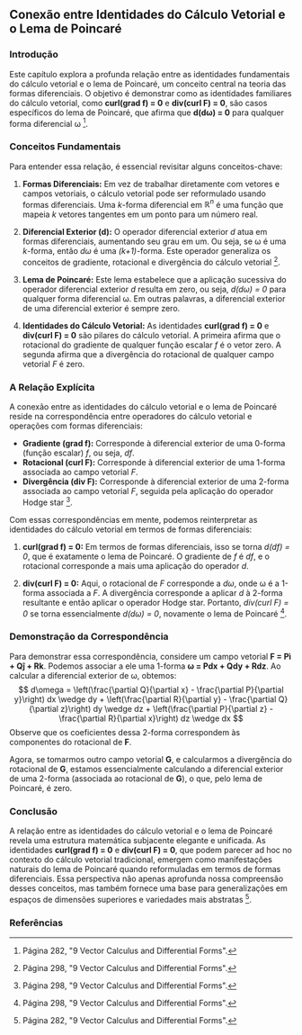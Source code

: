 ## Conexão entre Identidades do Cálculo Vetorial e o Lema de Poincaré

### Introdução
Este capítulo explora a profunda relação entre as identidades fundamentais do cálculo vetorial e o lema de Poincaré, um conceito central na teoria das formas diferenciais. O objetivo é demonstrar como as identidades familiares do cálculo vetorial, como **curl(grad f) = 0** e **div(curl F) = 0**, são casos específicos do lema de Poincaré, que afirma que **d(dω) = 0** para qualquer forma diferencial ω [^1].

### Conceitos Fundamentais
Para entender essa relação, é essencial revisitar alguns conceitos-chave:

1.  **Formas Diferenciais:** Em vez de trabalhar diretamente com vetores e campos vetoriais, o cálculo vetorial pode ser reformulado usando formas diferenciais. Uma *k*-forma diferencial em $\mathbb{R}^n$ é uma função que mapeia *k* vetores tangentes em um ponto para um número real.

2.  **Diferencial Exterior (d):** O operador diferencial exterior *d* atua em formas diferenciais, aumentando seu grau em um. Ou seja, se ω é uma *k*-forma, então *dω* é uma *(k+1)*-forma. Este operador generaliza os conceitos de gradiente, rotacional e divergência do cálculo vetorial [^2].

3.  **Lema de Poincaré:** Este lema estabelece que a aplicação sucessiva do operador diferencial exterior *d* resulta em zero, ou seja, *d(dω) = 0* para qualquer forma diferencial ω. Em outras palavras, a diferencial exterior de uma diferencial exterior é sempre zero.

4.  **Identidades do Cálculo Vetorial:** As identidades **curl(grad f) = 0** e **div(curl F) = 0** são pilares do cálculo vetorial. A primeira afirma que o rotacional do gradiente de qualquer função escalar *f* é o vetor zero. A segunda afirma que a divergência do rotacional de qualquer campo vetorial *F* é zero.

### A Relação Explícita
A conexão entre as identidades do cálculo vetorial e o lema de Poincaré reside na correspondência entre operadores do cálculo vetorial e operações com formas diferenciais:

*   **Gradiente (grad f):** Corresponde à diferencial exterior de uma 0-forma (função escalar) *f*, ou seja, *df*.
*   **Rotacional (curl F):** Corresponde à diferencial exterior de uma 1-forma associada ao campo vetorial *F*.
*   **Divergência (div F):** Corresponde à diferencial exterior de uma 2-forma associada ao campo vetorial *F*, seguida pela aplicação do operador Hodge star [^2].

Com essas correspondências em mente, podemos reinterpretar as identidades do cálculo vetorial em termos de formas diferenciais:

1.  **curl(grad f) = 0:** Em termos de formas diferenciais, isso se torna *d(df) = 0*, que é exatamente o lema de Poincaré. O gradiente de *f* é *df*, e o rotacional corresponde a mais uma aplicação do operador *d*.

2.  **div(curl F) = 0:** Aqui, o rotacional de *F* corresponde a *dω*, onde ω é a 1-forma associada a *F*. A divergência corresponde a aplicar *d* à 2-forma resultante e então aplicar o operador Hodge star. Portanto, *div(curl F) = 0* se torna essencialmente *d(dω) = 0*, novamente o lema de Poincaré [^2].

### Demonstração da Correspondência
Para demonstrar essa correspondência, considere um campo vetorial **F = Pì + Qĵ + Rk**. Podemos associar a ele uma 1-forma **ω = Pdx + Qdy + Rdz**. Ao calcular a diferencial exterior de ω, obtemos:
$$ d\omega = \left(\frac{\partial Q}{\partial x} - \frac{\partial P}{\partial y}\right) dx \wedge dy + \left(\frac{\partial R}{\partial y} - \frac{\partial Q}{\partial z}\right) dy \wedge dz + \left(\frac{\partial P}{\partial z} - \frac{\partial R}{\partial x}\right) dz \wedge dx $$
Observe que os coeficientes dessa 2-forma correspondem às componentes do rotacional de **F**.

Agora, se tomarmos outro campo vetorial **G**, e calcularmos a divergência do rotacional de **G**, estamos essencialmente calculando a diferencial exterior de uma 2-forma (associada ao rotacional de **G**), o que, pelo lema de Poincaré, é zero.

### Conclusão
A relação entre as identidades do cálculo vetorial e o lema de Poincaré revela uma estrutura matemática subjacente elegante e unificada. As identidades **curl(grad f) = 0** e **div(curl F) = 0**, que podem parecer ad hoc no contexto do cálculo vetorial tradicional, emergem como manifestações naturais do lema de Poincaré quando reformuladas em termos de formas diferenciais. Essa perspectiva não apenas aprofunda nossa compreensão desses conceitos, mas também fornece uma base para generalizações em espaços de dimensões superiores e variedades mais abstratas [^1].

### Referências
[^1]: Página 282, "9 Vector Calculus and Differential Forms".
[^2]: Página 298, "9 Vector Calculus and Differential Forms".
<!-- END -->